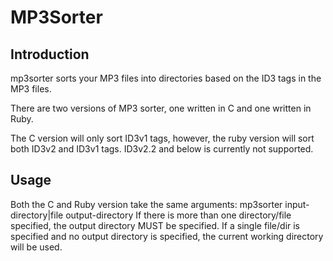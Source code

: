 # MP3Sorter

## Introduction
mp3sorter sorts your MP3 files into directories based on the ID3 tags in the MP3 files.

There are two versions of MP3 sorter, one written in C and one written in Ruby.

The C version will only sort ID3v1 tags, however, the ruby version will sort both ID3v2 and ID3v1 tags.
ID3v2.2 and below is currently not supported.

## Usage

Both the C and Ruby version take the same arguments:
	mp3sorter input-directory|file output-directory
If there is more than one directory/file specified, the output directory MUST be specified.
If a single file/dir is specified and no output directory is specified, the current working directory will be used.